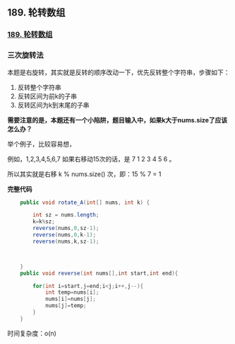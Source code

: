## 189. 轮转数组

### [189. 轮转数组](https://leetcode-cn.com/problems/rotate-array/)

### 三次旋转法

本题是右旋转，其实就是反转的顺序改动一下，优先反转整个字符串，步骤如下：

1. 反转整个字符串
2. 反转区间为前k的子串
3. 反转区间为k到末尾的子串

**需要注意的是，本题还有一个小陷阱，题目输入中，如果k大于nums.size了应该怎么办？**

举个例子，比较容易想，

例如，1,2,3,4,5,6,7 如果右移动15次的话，是 7 1 2 3 4 5 6 。

所以其实就是右移 k % nums.size() 次，即：15 % 7 = 1

**完整代码**

~~~java
    public void rotate_A(int[] nums, int k) {

        int sz = nums.length;
        k=k%sz;
        reverse(nums,0,sz-1);
        reverse(nums,0,k-1);
        reverse(nums,k,sz-1);



    }
    public void reverse(int nums[],int start,int end){

        for(int i=start,j=end;i<j;i++,j--){
            int temp=nums[i];
            nums[i]=nums[j];
            nums[j]=temp;
        }
    }
~~~

时间复杂度：o(n)